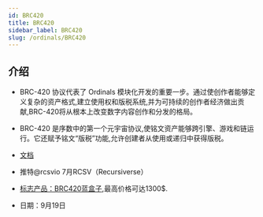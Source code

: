 ```yaml
---
id: BRC420
title: BRC420
sidebar_label: BRC420
slug: /ordinals/BRC420
---
```


## 介绍

- BRC-4​​20 协议代表了 Ordinals 模块化开发的重要一步。通过使创作者能够定义复杂的资产格式,建立使用权和版税系统,并为可持续的创作者经济做出贡献,BRC-4​​20将从根本上改变数字内容创作和分发的格局。

- BRC-4​​20 是序数中的第一个元宇宙协议,使铭文资产能够跨引擎、游戏和链运行。它还赋予铭文“版税”功能,允许创建者从使用或递归中获得版税。

- [文档](https://l1f.discourse.group/t/brc-420-introduction-to-brc-420/88)

- 推特@rcsvio 7月RCSV（Recursiverse） 

- [标志产品：BRC420蓝盒子](https://brc420.io/),最高价格可达1300$.

- 日期：9月19日
